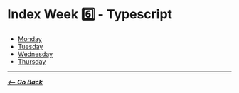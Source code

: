 # Index Week 6️⃣ - Typescript

- [Monday](./monday/)
- [Tuesday](./tuesday/)
- [Wednesday](./READMEw.md)
- [Thursday](./READMEth.md)

<hr>

**_[<-- Go Back](./../../README.md)_**
